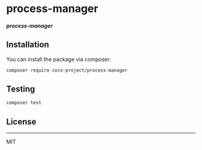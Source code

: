 
# process-manager

##### process-manager

## Installation

You can install the package via composer:

```bash
composer require coco-project/process-manager
```

## Testing

``` bash
composer test
```

## License

---

MIT
